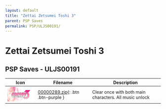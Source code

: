 ```yaml
---
layout: default
title: "Zettai Zetsumei Toshi 3"
parent: PSP Saves
permalink: PSP/ULJS00191/
---
```

# Zettai Zetsumei Toshi 3

## PSP Saves - ULJS00191

| Icon | Filename | Description |
|------|----------|-------------|
| ![Zettai Zetsumei Toshi 3](ICON0.PNG) | [00000289.zip](00000289.zip){: .btn .btn-purple } | Clear once with both main characters. All music unlock |

